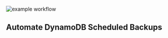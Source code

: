 ![example workflow](https://github.com/zablon-oigo/docs/actions/workflows/deploy.yml/badge.svg)
## Automate DynamoDB Scheduled Backups
